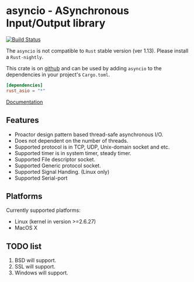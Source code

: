 # asyncio - ASynchronous Input/Output library

[![Build Status](https://travis-ci.org/harre-orz/rust_asio.svg?branch=master)](https://travis-ci.org/harre-orz/rust_asio)

The `asyncio` is not compatible to `Rust` stable version (ver 1.13). Please install a `Rust-nightly`.

This crate is on [github](https://github.com/harre-orz/rust_asio.git "github") and can be used by adding `asyncio` to the dependencies in your project's `Cargo.toml`.

```toml
[dependencies]
rust_asio = "*"
```

[Documentation](http://harre-orz.github.io/rust_asio/asyncio/ "Documentation")

## Features
 - Proactor design pattern based thread-safe asynchronous I/O.
 - Does not dependent on the number of threads.
 - Supported protocol is in TCP, UDP, Unix-domain socket and etc.
 - Supported timer is in system timer, steady timer.
 - Supported File descriptor socket.
 - Supported Generic protocol socket.
 - Supported Signal Handing. (Linux only)
 - Supported Serial-port

## Platforms

Currently supported platforms:
 - Linux (kernel in version >=2.6.27)
 - MacOS X

## TODO list
 1. BSD will support.
 2. SSL will support.
 3. Windows will support.
